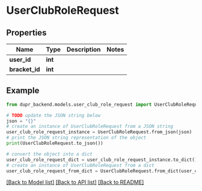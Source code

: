 # UserClubRoleRequest


## Properties

Name | Type | Description | Notes
------------ | ------------- | ------------- | -------------
**user_id** | **int** |  | 
**bracket_id** | **int** |  | 

## Example

```python
from dupr_backend.models.user_club_role_request import UserClubRoleRequest

# TODO update the JSON string below
json = "{}"
# create an instance of UserClubRoleRequest from a JSON string
user_club_role_request_instance = UserClubRoleRequest.from_json(json)
# print the JSON string representation of the object
print(UserClubRoleRequest.to_json())

# convert the object into a dict
user_club_role_request_dict = user_club_role_request_instance.to_dict()
# create an instance of UserClubRoleRequest from a dict
user_club_role_request_from_dict = UserClubRoleRequest.from_dict(user_club_role_request_dict)
```
[[Back to Model list]](../README.md#documentation-for-models) [[Back to API list]](../README.md#documentation-for-api-endpoints) [[Back to README]](../README.md)


